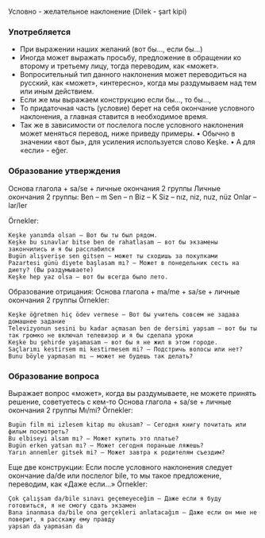 Условно - желательное наклонение
(Dilek - şart kipi)

### Употребляется

- При выражении наших желаний (вот бы…, если бы…)
- Иногда может выражать просьбу, предложение в обращении ко второму и третьему лицу, тогда переводим, как «может».
- Вопросительный тип данного наклонения может переводиться на русский, как «может», «интересно», когда мы раздумываем над тем или иным действием.
- Если же мы выражаем конструкцию если бы…, то бы…,
-    То придаточная часть (условие) берет на себя окончание условного наклонения, а главная ставится в необходимое время.
- Так же в зависимости от послелога после условного наклонения может меняться перевод, ниже приведу примеры.
      • Обычно в значении «вот бы», для усиления используется слово Keşke.
      • A для «если» - eğer.
### Образование утверждения
Основа глагола + sa/se + личные окончания 2 группы
Личные окончания 2 группы:
Ben – m
Sen – n
Biz – K
Siz – nız, niz, nuz, nüz
Onlar – lar/ler

Örnekler:
```text
Keşke yanımda olsan – Вот бы ты был рядом.
Keşke bu sınavlar bitse ben de rahatlasam – вот бы экзамены закончились и я бы расслабился
Bugün alışverişe sen gitsen – может ты сходишь за покупками
Pazartesi günü diyete başlasam mı? – Может в понедельник сесть на диету? (Вы раздумываете)
Keşke hep yaz olsa – вот бы всегда было лето.
```


Образование отрицания:
Основа глагола + ma/me + sa/se + личные окончания 2 группы
Örnekler:
```text
Keşke öğretmen hiç ödev vermese – Вот бы учитель совсем не задава домашнее задание
Televizyonun sesini bu kadar açmasan ben de dersimi yapsam – вот бы ты так громко не включал телевизор и я бы сделала уроки
Keşke bu şehirde yaşamasam – вот бы я не жил в этом городе.
Saçlarımı kestirsem mi kestirmesem mi? – Подстричь волосы или нет?
Bunu böyle yapmasan mı – может не будешь так делать?
```

### Образование вопроса

Выражает вопрос «может», когда вы раздумываете, не можете принять решение, советуетесь с кем-то
Основа глагола + sa/se + личные окончания 2 группы     Mı/mi?
Örnekler:
```text
Bugün film mi izlesem kitap mu okusam? – Сегодня книгу почитать или фильм посмотреть?
Bu elbiseyi alsam mı? – Может купить это платье?
Bugün erken yatsan mı? – Может сегодня пораньше ляжешь?
Yarın annemler gitsek mi? – Может завтра к родителям съездим?
```

Еще две конструкции:
Если после условного наклонения следует окончание da/de или послелог bile, то мы такое предложение, переводим, как «Даже если…»
Örnekler:
```text
Çok çalışsam da/bile sınavı geçemeyeceğim – Даже если я буду готовиться, я не смогу сдать экзамен
Bana inanmasa da/bile ona gerçekleri anlatacağım – Даже если он мне не поверит, я расскажу ему правду
yapsan da yapmasan da
```

